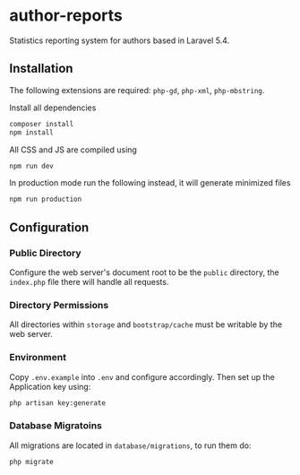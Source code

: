 # author-reports
Statistics reporting system for authors based in Laravel 5.4.

## Installation
The following extensions are required: `php-gd`, `php-xml`, `php-mbstring`.

Install all dependencies
```sh
composer install
npm install
```

All CSS and JS are compiled using
```sh
npm run dev
```

In production mode run the following instead, it will generate minimized files
```sh
npm run production
```

## Configuration

### Public Directory
Configure the web server's document root to be the `public` directory, the `index.php` file there will handle all requests.

### Directory Permissions
All directories within `storage` and `bootstrap/cache` must be writable by the web server.

### Environment
Copy `.env.example` into `.env` and configure accordingly. Then set up the Application key using:

```sh
php artisan key:generate
```

### Database Migratoins
All migrations are located in `database/migrations`, to run them do:
```sh
php migrate
```

